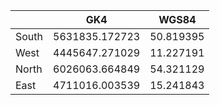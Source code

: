 |       | GK4            | WGS84     |
|-------|----------------|-----------|
| South | 5631835.172723 | 50.819395 |
| West  | 4445647.271029 | 11.227191 |
| North | 6026063.664849 | 54.321129 |
| East  | 4711016.003539 | 15.241843 |